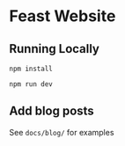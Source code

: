 # Feast Website

## Running Locally

```
npm install
```


```
npm run dev
```

## Add blog posts

See `docs/blog/` for examples